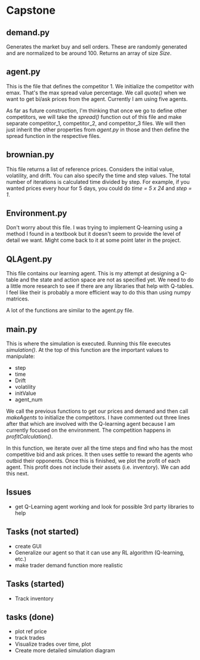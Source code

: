# Capstone

## demand.py
Generates the market buy and sell orders. These are randomly generated and are normalized to be around
100. Returns an array of size *Size*.

## agent.py
This is the file that defines the competitor 1. We initialize the competitor with emax. That's the
max spread value percentage. We call *quote()* when we want to get bi/ask prices from the agent.
Currently I am using five agents.

As far as future construction, I'm thinking that once we go to define other
competitors, we will take the *spread()* function out of this file and make separate competitor_1,
competitor_2, and competitor_3 files. We will then just inherit the other properties from *agent.py*
in those and then define the spread function in the respective files.

## brownian.py
This file returns a list of reference prices. Considers the initial value, volatility,
and drift. You can also specify the time and step values. The total number of iterations
is calculated time divided by step. For example, if you wanted prices every hour for 5 days,
you could do *time = 5 x 24* and *step = 1*.

## Environment.py
Don't worry about this file. I was trying to implement Q-learning using a method
I found in a textbook but it doesn't seem to provide the level of detail we want.
Might come back to it at some point later in the project.

## QLAgent.py
This file contains our learning agent. This is my attempt at designing a Q-table and
the state and action space are not as specified yet. We need to do a little more research
to see if there are any libraries that help with Q-tables. I feel like their is probably
a more efficient way to do this than using numpy matrices.

A lot of the functions are similar to the agent.py file. 

## main.py
This is where the simulation is executed. Running this file executes *simulation()*.
At the top of this function are the important values to manipulate:
* step
* time
* Drift
* volatility
* initValue
* agent_num

We call the previous functions to get our prices and demand and then call *makeAgents*
to initialize the competitors. I have commented out three lines after that which
are involved with the Q-learning agent because I am currently focused on the environment.
The competition happens in *profitCalculation()*. 

In this function, we iterate over all the time steps and find who has the most competitive bid and ask
prices. It then uses settle to reward the agents who outbid their opponents. Once this is finished, we
plot the profit of each agent. This profit does not include their assets (i.e. inventory). We can add this
next.

## Issues
* get Q-Learning agent working and look for possible 3rd party libraries to help


## Tasks (not started)
* create GUI
* Generalize our agent so that it can use any RL algorithm (Q-learning, etc.)
* make trader demand function more realistic 

## Tasks (started)
* Track inventory

## tasks (done)
* plot ref price
* track trades
* Visualize trades over time, plot 
* Create more detailed simulation diagram
